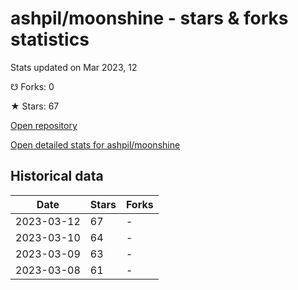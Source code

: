 # ashpil/moonshine - stars & forks statistics

Stats updated on Mar 2023, 12

☋ Forks: 0

★ Stars: 67

[Open repository](https://github.com/ashpil/moonshine)

[Open detailed stats for ashpil/moonshine](https://reviewgithub.com/rep/ashpil/moonshine)

## Historical data
| Date | Stars | Forks |
|------|-------|-------|
| 2023-03-12 | 67 | - | 
| 2023-03-10 | 64 | - | 
| 2023-03-09 | 63 | - | 
| 2023-03-08 | 61 | - | 

